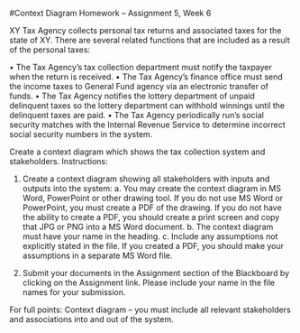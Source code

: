 #Context Diagram Homework – Assignment 5, Week 6

XY Tax Agency collects personal tax returns and associated taxes for the state of XY. There are several related functions that are included as a result of the personal taxes:  

•	The Tax Agency’s tax collection department must notify the taxpayer when the return is received.
•	The Tax Agency’s finance office must send the income taxes to General Fund agency via an electronic transfer of funds. 
•	The Tax Agency notifies the lottery department of unpaid delinquent taxes so the lottery department can withhold winnings until the delinquent taxes are paid.
•	The Tax Agency periodically run’s social security matches with the Internal Revenue Service to determine incorrect social security numbers in the system.  

Create a context diagram which shows the tax collection system and stakeholders.
Instructions: 

1)	Create a context diagram showing all stakeholders with inputs and outputs into the system:
a.	You may create the context diagram in MS Word, PowerPoint or other drawing tool. If you do not use MS Word or PowerPoint, you must create a PDF of the drawing.  If you do not have the ability to create a PDF, you should create a print screen and copy that JPG or PNG into a MS Word document. 
b.	The context diagram must have your name in the heading. 
c.	Include any assumptions not explicitly stated in the file. If you created a PDF, you should make your assumptions in a separate MS Word file. 

2)	Submit your documents in the Assignment section of the Blackboard by clicking on the Assignment link. Please include your name in the file names for your submission. 

For full points:
Context diagram – you must include all relevant stakeholders and associations into and out of the system.




